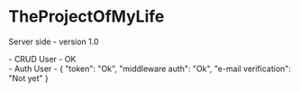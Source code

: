 # TheProjectOfMyLife

<p>Server side - version 1.0</p>
- CRUD User - OK <br>
- Auth User - {
"token": "Ok", 
"middleware auth": "Ok", 
"e-mail verification": "Not yet"
}
